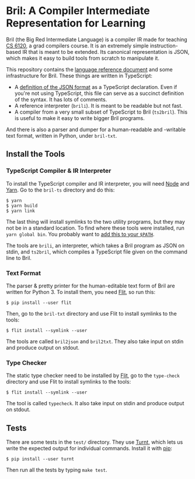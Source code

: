 Bril: A Compiler Intermediate Representation for Learning
=========================================================

Bril (the Big Red Intermediate Language) is a compiler IR made for teaching [CS 6120][cs6120], a grad compilers course.
It is an extremely simple instruction-based IR that is meant to be extended.
Its canonical representation is JSON, which makes it easy to build tools from scratch to manipulate it.

This repository contains the [language reference document][langref] and some infrastructure for Bril.
These things are written in TypeScript:

- A [definition of the JSON format][brilts] as a TypeScript declaration.
  Even if you're not using TypeScript, this file can serve as a succinct definition of the syntax.
  It has lots of comments.
- A reference interpreter (`brili`).
  It is meant to be readable but not fast.
- A compiler from a very small subset of TypeScript to Bril (`ts2bril`).
  This is useful to make it easy to write bigger Bril programs.

And there is also a parser and dumper for a human-readable and -writable text format, written in Python, under `bril-txt`.

[langref]: https://capra.cs.cornell.edu/bril/langref.html
[brilts]: https://github.com/sampsyo/bril/blob/master/bril-ts/bril.ts


Install the Tools
-----------------

### TypeScript Compiler & IR Interpreter

To install the TypeScript compiler and IR interpreter, you will need [Node][] and [Yarn][].
Go to the `bril-ts` directory and do this:

    $ yarn
    $ yarn build
    $ yarn link

The last thing will install symlinks to the two utility programs, but they may not be in a standard location.
To find where these tools were installed, run `yarn global bin`.
You probably want to [add this to your `$PATH`][path].

The tools are `brili`, an interpreter, which takes a Bril program as JSON on stdin, and `ts2bril`, which compiles a TypeScript file given on the command line to Bril.

[node]: https://nodejs.org/en/
[yarn]: https://yarnpkg.com/en/
[path]: https://unix.stackexchange.com/a/26059/61192

### Text Format

The parser & pretty printer for the human-editable text form of Bril are written for Python 3.
To install them, you need [Flit][], so run this:

    $ pip install --user flit

Then, go to the `bril-txt` directory and use Flit to install symlinks to the tools:

    $ flit install --symlink --user

The tools are called `bril2json` and `bril2txt`.
They also take input on stdin and produce output on stdout.

[flit]: https://flit.readthedocs.io/

### Type Checker

The static type checker need to be installed by  [Flit][], go to the `type-check` directory and use Flit to install symlinks to the tools:

```
$ flit install --symlink --user
```

The tool is called `typecheck`.
It also take input on stdin and produce output on stdout.

[flit]: https://flit.readthedocs.io/

Tests
-----

There are some tests in the `test/` directory.
They use [Turnt][], which lets us write the expected output for individual commands.
Install it with [pip][]:

    $ pip install --user turnt

Then run all the tests by typing `make test`.

[pip]: https://packaging.python.org/tutorials/installing-packages/
[cs6120]: https://www.cs.cornell.edu/courses/cs6120/2019fa/
[turnt]: https://github.com/cucapra/turnt
